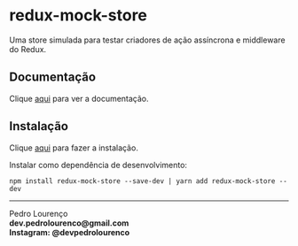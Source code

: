 # redux-mock-store

Uma store simulada para testar criadores de ação assíncrona e middleware do Redux.

## Documentação

Clique [aqui](https://github.com/dmitry-zaets/redux-mock-store) para ver a documentação.

## Instalação

Clique [aqui](https://www.npmjs.com/package/redux-mock-store) para fazer a instalação.

Instalar como dependência de desenvolvimento:

```
npm install redux-mock-store --save-dev | yarn add redux-mock-store --dev
```


<hr>
<stong>Pedro Lourenço</strong><br>
<Strong>dev.pedrolourenco@gmail.com</strong><br>
<Strong>Instagram: @devpedrolourenco</strong>